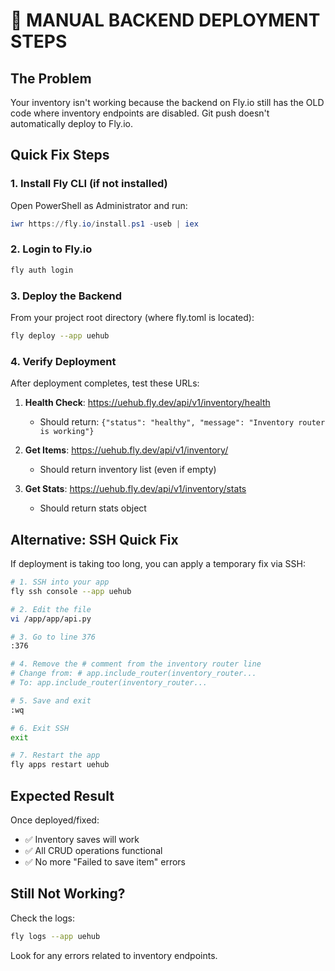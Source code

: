 # 🚨 MANUAL BACKEND DEPLOYMENT STEPS

## The Problem
Your inventory isn't working because the backend on Fly.io still has the OLD code where inventory endpoints are disabled. Git push doesn't automatically deploy to Fly.io.

## Quick Fix Steps

### 1. Install Fly CLI (if not installed)
Open PowerShell as Administrator and run:
```powershell
iwr https://fly.io/install.ps1 -useb | iex
```

### 2. Login to Fly.io
```bash
fly auth login
```

### 3. Deploy the Backend
From your project root directory (where fly.toml is located):
```bash
fly deploy --app uehub
```

### 4. Verify Deployment
After deployment completes, test these URLs:

1. **Health Check**: https://uehub.fly.dev/api/v1/inventory/health
   - Should return: `{"status": "healthy", "message": "Inventory router is working"}`

2. **Get Items**: https://uehub.fly.dev/api/v1/inventory/
   - Should return inventory list (even if empty)

3. **Get Stats**: https://uehub.fly.dev/api/v1/inventory/stats
   - Should return stats object

## Alternative: SSH Quick Fix

If deployment is taking too long, you can apply a temporary fix via SSH:

```bash
# 1. SSH into your app
fly ssh console --app uehub

# 2. Edit the file
vi /app/app/api.py

# 3. Go to line 376
:376

# 4. Remove the # comment from the inventory router line
# Change from: # app.include_router(inventory_router...
# To: app.include_router(inventory_router...

# 5. Save and exit
:wq

# 6. Exit SSH
exit

# 7. Restart the app
fly apps restart uehub
```

## Expected Result
Once deployed/fixed:
- ✅ Inventory saves will work
- ✅ All CRUD operations functional
- ✅ No more "Failed to save item" errors

## Still Not Working?
Check the logs:
```bash
fly logs --app uehub
```

Look for any errors related to inventory endpoints.
